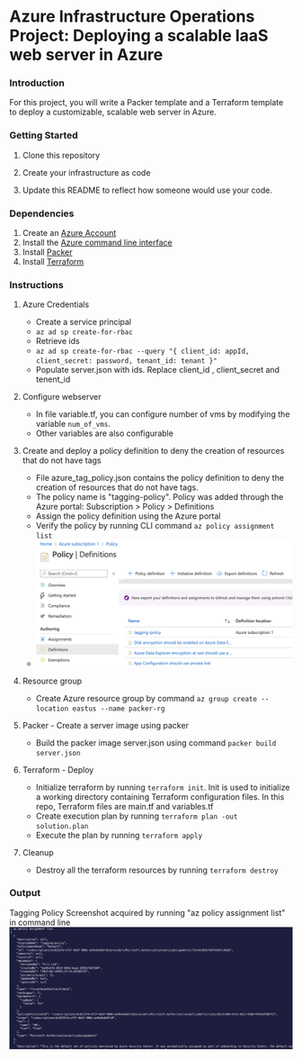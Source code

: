 # Azure Infrastructure Operations Project: Deploying a scalable IaaS web server in Azure

### Introduction
For this project, you will write a Packer template and a Terraform template to deploy a customizable, scalable web server in Azure.

### Getting Started
1. Clone this repository

2. Create your infrastructure as code

3. Update this README to reflect how someone would use your code.

### Dependencies
1. Create an [Azure Account](https://portal.azure.com) 
2. Install the [Azure command line interface](https://docs.microsoft.com/en-us/cli/azure/install-azure-cli?view=azure-cli-latest)
3. Install [Packer](https://www.packer.io/downloads)
4. Install [Terraform](https://www.terraform.io/downloads.html)

### Instructions

1. Azure Credentials
     - Create a service principal
     - ``az ad sp create-for-rbac``
     - Retrieve ids
     - ``az ad sp create-for-rbac --query "{ client_id: appId, client_secret: password, tenant_id: tenant }"``
     - Populate server.json with ids. Replace client_id , client_secret and tenent_id
     
2. Configure webserver
      - In file variable.tf, you can configure number of vms by modifying the variable ``num_of_vms``.
      - Other variables are also configurable
      
3. Create and deploy a policy definition to deny the creation of resources that do not have tags
      - File azure_tag_policy.json contains the policy definition to deny the creation of resources that do not have tags.
      - The policy name is "tagging-policy". Policy was added through the Azure portal: Subscription > Policy > Definitions
      - Assign the policy definition using the Azure portal
      - Verify the policy by running CLI command ``az policy assignment list``
      - <img src="screenshot_adding_policy.png" alt="drawing" width="600"/>

4. Resource group
      - Create Azure resource group by command ``az group create --location eastus --name packer-rg``
   
5. Packer - Create a server image using packer
      - Build the packer image server.json using command ``packer build server.json``
      
6. Terraform - Deploy
      - Initialize terraform by running ``terraform init``. Init is used to initialize a working directory containing Terraform configuration files. In this repo, Terraform files are main.tf and variables.tf
      - Create execution plan by running ``terraform plan -out solution.plan``
      - Execute the plan by running ``terraform apply``
 
7. Cleanup
      - Destroy all the terraform resources by running ``terraform destroy``

### Output

Tagging Policy Screenshot acquired by running "az policy assignment list" in command line
![Tagging Policy](screenshot_tagging_policy.png)

